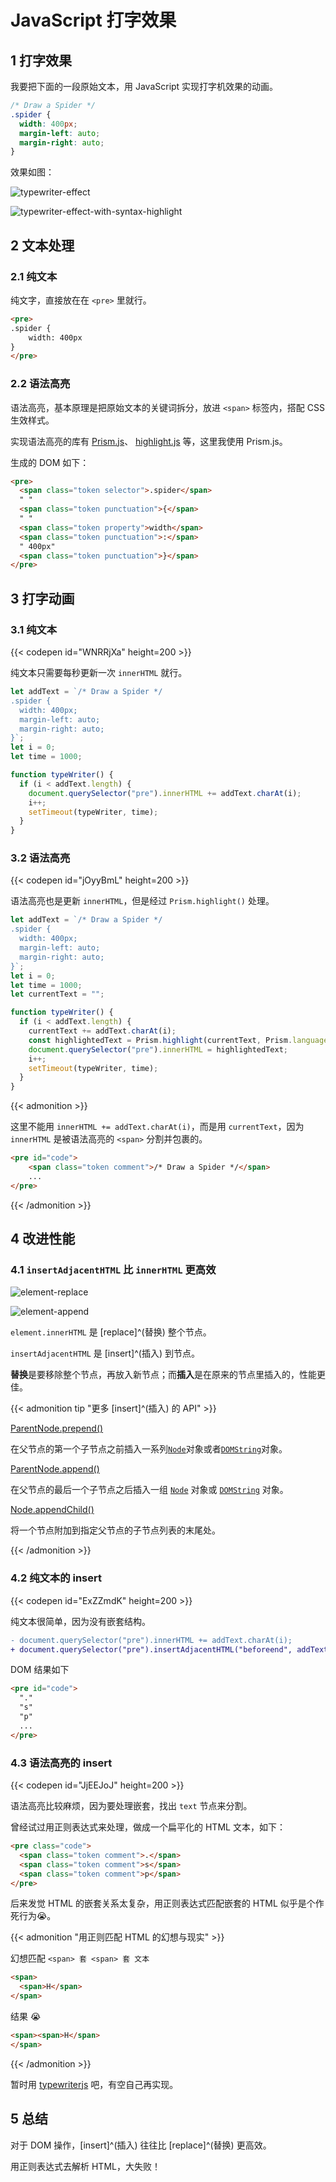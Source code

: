 # JavaScript 打字效果


## 1 打字效果

我要把下面的一段原始文本，用 JavaScript 实现打字机效果的动画。

```css
/* Draw a Spider */
.spider {
  width: 400px;
  margin-left: auto;
  margin-right: auto;
}
```

效果如图：

![typewriter-effect](https://raw.githubusercontent.com/jeesewu/my-resource-library/main/uPic/typewriter-effect.gif "纯文本的打字效果")

![typewriter-effect-with-syntax-highlight](https://raw.githubusercontent.com/jeesewu/my-resource-library/main/uPic/typewriter-effect-with-syntax-highlight.gif "语法高亮的文本打字效果")

## 2 文本处理

### 2.1 纯文本

纯文字，直接放在在 `<pre>` 里就行。

```html
<pre>
.spider {
	width: 400px
}
</pre>
```

### 2.2 语法高亮

语法高亮，基本原理是把原始文本的关键词拆分，放进 `<span>` 标签内，搭配 CSS 生效样式。

实现语法高亮的库有 [Prism.js](https://prismjs.com/)、 [highlight.js](https://highlightjs.org/) 等，这里我使用 Prism.js。

生成的 DOM 如下：

```html
<pre>
  <span class="token selector">.spider</span>
  " "
  <span class="token punctuation">{</span>
  " "
  <span class="token property">width</span>
  <span class="token punctuation">:</span>
  " 400px"
  <span class="token punctuation">}</span>
</pre>
```

## 3 打字动画

### 3.1 纯文本

{{< codepen id="WNRRjXa" height=200 >}}

纯文本只需要每秒更新一次 `innerHTML` 就行。

```javascript
let addText = `/* Draw a Spider */
.spider {
  width: 400px;
  margin-left: auto;
  margin-right: auto;
}`;
let i = 0;
let time = 1000;

function typeWriter() {
  if (i < addText.length) {
    document.querySelector("pre").innerHTML += addText.charAt(i);
    i++;
    setTimeout(typeWriter, time);
  }
}
```

### 3.2 语法高亮

{{< codepen id="jOyyBmL" height=200 >}}

语法高亮也是更新 `innerHTML`，但是经过 `Prism.highlight()` 处理。

```javascript
let addText = `/* Draw a Spider */
.spider {
  width: 400px;
  margin-left: auto;
  margin-right: auto;
}`;
let i = 0;
let time = 1000;
let currentText = "";

function typeWriter() {
  if (i < addText.length) {
    currentText += addText.charAt(i);
    const highlightedText = Prism.highlight(currentText, Prism.languages.css);
    document.querySelector("pre").innerHTML = highlightedText;
    i++;
    setTimeout(typeWriter, time);
  }
}
```

{{< admonition >}}

这里不能用 `innerHTML += addText.charAt(i)`，而是用 `currentText`，因为 `innerHTML` 是被语法高亮的 `<span>` 分割并包裹的。

```html
<pre id="code">
	<span class="token comment">/* Draw a Spider */</span>
	...
</pre>
```

{{< /admonition >}}

## 4 改进性能

### 4.1 `insertAdjacentHTML` 比 `innerHTML` 更高效

![element-replace](https://raw.githubusercontent.com/jeesewu/my-resource-library/main/uPic/element-replace.gif "innerHTML 替换整个 pre 节点")

![element-append](https://raw.githubusercontent.com/jeesewu/my-resource-library/main/uPic/element-append.gif "insertAdjacentHTML 插入节点")

`element.innerHTML` 是 [replace]^(替换) 整个节点。

`insertAdjacentHTML` 是 [insert]^(插入) 到节点。

**替换**是要移除整个节点，再放入新节点；而**插入**是在原来的节点里插入的，性能更佳。

{{< admonition tip "更多 [insert]^(插入) 的 API" >}}

[ParentNode.prepend()](https://developer.mozilla.org/en-US/docs/Web/API/ParentNode/prepend)

在父节点的第一个子节点之前插入一系列[`Node`](https://developer.mozilla.org/zh-CN/docs/Web/API/Node)对象或者[`DOMString`](https://developer.mozilla.org/zh-CN/docs/Web/API/DOMString)对象。

[ParentNode.append()](https://developer.mozilla.org/zh-CN/docs/Web/API/ParentNode/append)

在父节点的最后一个子节点之后插入一组 [`Node`](https://developer.mozilla.org/zh-CN/docs/Web/API/Node) 对象或 [`DOMString`](https://developer.mozilla.org/zh-CN/docs/Web/API/DOMString) 对象。

[Node.appendChild()](https://developer.mozilla.org/en-US/docs/Web/API/Node/appendChild)

将一个节点附加到指定父节点的子节点列表的末尾处。

{{< /admonition >}}

### 4.2 纯文本的 insert

{{< codepen id="ExZZmdK" height=200 >}}

纯文本很简单，因为没有嵌套结构。

```diff
- document.querySelector("pre").innerHTML += addText.charAt(i);
+ document.querySelector("pre").insertAdjacentHTML("beforeend", addText.charAt(i));
```

DOM 结果如下

```html
<pre id="code">
  "."
  "s"
  "p"
  ...
</pre>
```

### 4.3 语法高亮的 insert

{{< codepen id="JjEEJoJ" height=200 >}}

语法高亮比较麻烦，因为要处理嵌套，找出 `text` 节点来分割。

曾经试过用正则表达式来处理，做成一个扁平化的 HTML 文本，如下：

```html
<pre class="code">
  <span class="token comment">.</span>
  <span class="token comment">s</span>
  <span class="token comment">p</span>
</pre>
```

后来发觉 HTML 的嵌套关系太复杂，用正则表达式匹配嵌套的 HTML 似乎是个作死行为😭。

{{< admonition "用正则匹配 HTML 的幻想与现实" >}}

幻想匹配 `<span> 套 <span> 套 文本`

```html
<span>
  <span>H</span>
</span>
```

结果 😭

```html
<span><span>H</span>
</span>
```

{{< /admonition >}}

暂时用 [typewriterjs](https://github.com/tameemsafi/typewriterjs) 吧，有空自己再实现。

## 5 总结

对于 DOM 操作，[insert]^(插入) 往往比 [replace]^(替换) 更高效。

用正则表达式去解析 HTML，大失败！
